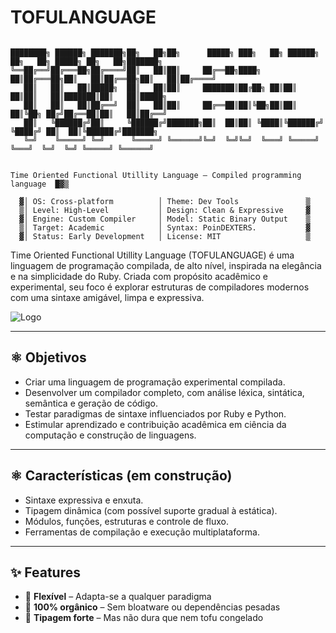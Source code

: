 


# TOFULANGUAGE

````Text

████████╗ ██████╗ ███████╗██╗   ██╗██╗      █████╗ ███╗   ██╗ ██████╗ ██╗   ██╗ █████╗ ██╗   ██╗███████╗
╚══██╔══╝██╔═══██╗██╔════╝██║   ██║██║     ██╔══██╗████╗  ██║██╔═══██╗██║   ██║██╔══██╗██║   ██║██╔════╝
   ██║   ██║   ██║█████╗  ██║   ██║██║     ███████║██╔██╗ ██║██║   ██║██║   ██║███████║██║   ██║█████╗  
   ██║   ██║   ██║██╔══╝  ██║   ██║██║     ██╔══██║██║╚██╗██║██║   ██║╚██╗ ██╔╝██╔══██║██║   ██║██╔══╝  
   ██║   ╚██████╔╝██║     ╚██████╔╝███████╗██║  ██║██║ ╚████║╚██████╔╝ ╚████╔╝ ██║  ██║╚██████╔╝███████╗
   ╚═╝    ╚═════╝ ╚═╝      ╚═════╝ ╚══════╝╚═╝  ╚═╝╚═╝  ╚═══╝ ╚═════╝   ╚═══╝  ╚═╝  ╚═╝ ╚═════╝ ╚══════╝


Time Oriented Functional Utillity Language — Compiled programming language  █▓▒

  ▓│ OS: Cross-platform          │ Theme: Dev Tools               ▒
  ▒│ Level: High-Level           │ Design: Clean & Expressive     ▓
  ▓│ Engine: Custom Compiler     │ Model: Static Binary Output    ▒
  ▒│ Target: Academic            │ Syntax: PoinDEXTERS.           ▓
  ▓│ Status: Early Development   │ License: MIT                   ▒
`````



Time Oriented Functional Utillity Language (TOFULANGUAGE) é uma linguagem de programação compilada, de alto nível, inspirada na elegância e na simplicidade do Ruby. Criada com propósito acadêmico e experimental, seu foco é explorar estruturas de compiladores modernos com uma sintaxe amigável, limpa e expressiva.

![Logo](TofuLogo.jpeg) 

---

## ⚛️ Objetivos

- Criar uma linguagem de programação experimental compilada.
- Desenvolver um compilador completo, com análise léxica, sintática, semântica e geração de código.
- Testar paradigmas de sintaxe influenciados por Ruby e Python.
- Estimular aprendizado e contribuição acadêmica em ciência da computação e construção de linguagens.

---

## ⚛️ Características (em construção)

- Sintaxe expressiva e enxuta.
- Tipagem dinâmica (com possível suporte gradual à estática).
- Módulos, funções, estruturas e controle de fluxo.
- Ferramentas de compilação e execução multiplataforma.

---

## ✨ Features 

- 👾 **Flexível** – Adapta-se a qualquer paradigma  
- 🌱 **100% orgânico** – Sem bloatware ou dependências pesadas  
- 🧊 **Tipagem forte** – Mas não dura que nem tofu congelado
